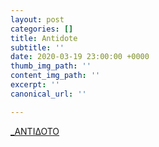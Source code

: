 ```yaml
---
layout: post
categories: []
title: Antidote
subtitle: ''
date: 2020-03-19 23:00:00 +0000
thumb_img_path: ''
content_img_path: ''
excerpt: ''
canonical_url: ''

---
```

 <a href="https://www.n1m.com/charts?song_id=893503&genre_id=101&geo=_&country_id=205&state_id=0&pos=1&songs_total=4&page=1&no_nag=1&utm_source=top" target="blank">_ΑΝΤΙΔΟΤΟ</a>